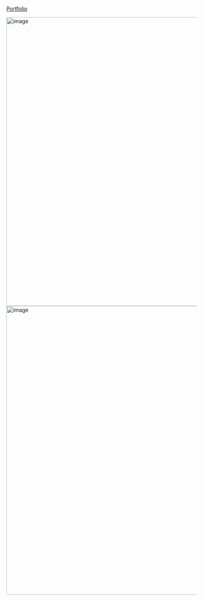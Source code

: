 [Portfolio](https://makavura-github-io.web.app/)

<img width="1170" height="765" alt="image" src="https://github.com/user-attachments/assets/6cdbba27-3f59-46e6-9104-e93036a1e350" />

<img width="1170" height="765" alt="image" src="https://github.com/user-attachments/assets/21f892be-6202-4461-8089-eebbc782816d" />
